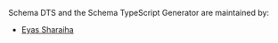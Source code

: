 Schema DTS and the Schema TypeScript Generator are maintained by:

* [Eyas Sharaiha](https://eyas.sh/)
